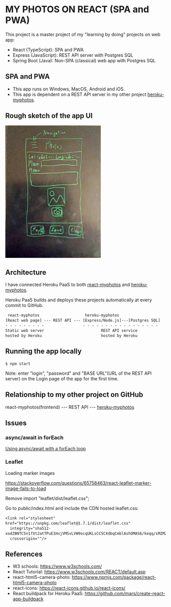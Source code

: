 # MY PHOTOS ON REACT (SPA and PWA)

This project is a master project of my "learning by doing" projects on web app:

- React (TypeScript): SPA and PWA
- Express (JavaScript): REST API server with Postgres SQL
- Spring Boot (Java): Non-SPA (classical) web app with Postgres SQL

## SPA and PWA

- This app runs on Windows, MacOS, Android and iOS.
- This app is dependent on a REST API server in my other project [heroku-myphotos](https://github.com/araobp/heroku-myphotos).

## Rough sketch of the app UI

<img src="./doc/rough_sketch.jpg" width=300px>

## Architecture

I have connected Heroku PaaS to both [react-myphotos](https://github.com/araobp/react-myphotos) and [heroku-myphotos](https://github.com/araobp/heroku-myphotos).

Heroku PaaS builds and deploys these projects automatically at every commit to GitHub.

```
 react-myphotos                    heroku-myphotos
[React web page] --- REST API --- [Express/Node.js]---[Postgres SQL]
- - - - - - - - -                 - - - - - - - - - - - - - - - - -
Static web server                         REST API service
hosted by Heroku                          hosted by Heroku
```

## Running the app locally

```
$ npm start
```

Note: enter "login", "password" and "BASE URL"(URL of the REST API server) on the Login page of the app for the first time.

## Relationship to my other project on GitHub

react-myphotos(frontend) --- REST API --- [heroku-myphotos](https://github.com/araobp/heroku-myphotos)

## Issues

### async/await in forEach

[Using async/await with a forEach loop](https://stackoverflow.com/questions/37576685/using-async-await-with-a-foreach-loop)

### Leaflet

Loading marker images 

https://stackoverflow.com/questions/65758463/react-leaflet-marker-image-fails-to-load

Remove import "leaflet/dist/leaflet.css"; 

Go to public/index.html and include the CDN hosted leaflet.css:
```
<link rel="stylesheet" href="https://unpkg.com/leaflet@1.7.1/dist/leaflet.css"
  integrity="sha512-xodZBNTC5n17Xt2atTPuE1HxjVMSvLVW9ocqUKLsCC5CXdbqCmblAshOMAS6/keqq/sMZMZ19scR4PsZChSR7A=="
  crossorigin=""/>
```

## References

- W3 schools: https://www.w3schools.com/
- React Tutorial: https://www.w3schools.com/REACT/default.asp
- react-html5-camera-photo: https://www.npmjs.com/package/react-html5-camera-photo
- react-icons: https://react-icons.github.io/react-icons/
- React buildpack for Heroku PaaS: https://github.com/mars/create-react-app-buildpack
    
